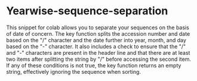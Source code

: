 # Yearwise-sequence-separation
This snippet for colab allows you to separate your sequences on the basis of date of concern. 
The key function splits the accession number and date based on the "/" character and the date further into year, month, and day based on the "-" character. 
It also includes a check to ensure that the "/" and "-" characters are present in the header line and that there are at least two items after splitting the string by "/" before accessing the second item. 
If any of these conditions is not true, the key function returns an empty string, effectively ignoring the sequence when sorting.
